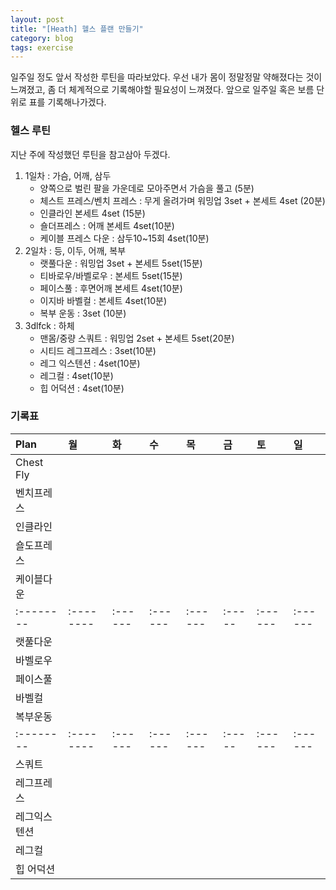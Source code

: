 ```yaml
---
layout: post
title: "[Heath] 헬스 플랜 만들기"
category: blog
tags: exercise
---
```


일주일 정도 앞서 작성한 루틴을 따라보았다. 우선 내가 몸이 정말정말 약해졌다는 것이 느껴졌고, 좀 더 체계적으로 기록해야할 필요성이 느껴졌다. 앞으로 일주일 혹은 보름 단위로 표를 기록해나가겠다.

<!--more-->

### 헬스 루틴
지난 주에 작성했던 루틴을 참고삼아 두겠다.
1. 1일차 : 가슴, 어깨, 삼두
    - 양쪽으로 벌린 팔을 가운데로 모아주면서 가슴을 풀고 (5분)
    - 체스트 프레스/벤치 프레스 : 무게 올려가며 워밍업 3set + 본세트 4set (20분)
    - 인클라인 본세트 4set (15분)
    - 숄더프레스 : 어깨 본세트 4set(10분)
    - 케이블 프레스 다운 : 삼두10~15회 4set(10분)
2. 2일차 : 등, 이두, 어깨, 복부
    - 랫풀다운 : 워밍업 3set + 본세트 5set(15분)
    - 티바로우/바벨로우 : 본세트 5set(15분)
    - 페이스풀 : 후면어깨 본세트 4set(10분)
    - 이지바 바벨컬 : 본세트 4set(10분)
    - 복부 운동 : 3set (10분)
3. 3dlfck : 하체
    - 맨몸/중량 스쿼트 : 워밍업 2set + 본세트 5set(20분)
    - 시티드 레그프레스 : 3set(10분)
    - 레그 익스텐션 : 4set(10분)
    - 레그컬 : 4set(10분)
    - 힙 어덕션 : 4set(10분)

### 기록표
|   Plan  |   월    |   화  |   수  |   목  |   금  |   토  |   일  |
|:--------|:--------|:------|:------|:------|:-----|:------|:------|
|Chest Fly|         |       |       |       |      |       |       |
|벤치프레스|         |       |       |       |      |       |       |
|인클라인  |         |       |       |       |      |       |       |
|숄도프레스|         |       |       |       |      |       |       |
|케이블다운|         |       |       |       |      |       |       |
|:--------|:--------|:------|:------|:------|:-----|:------|:------| 
| 랫풀다운 |         |       |       |       |      |       |       |
| 바벨로우 |         |       |       |       |      |       |       |
| 페이스풀 |         |       |       |       |      |       |       |
|  바벨컬  |         |       |       |       |      |       |       |
| 복부운동 |         |       |       |       |      |       |       |
|:--------|:--------|:------|:------|:------|:-----|:------|:------|
|  스쿼트  |         |       |       |       |      |       |       |
|레그프레스|         |       |       |       |      |       |       |
|레그익스텐션|       |       |       |       |      |       |       |
|  레그컬  |         |       |       |       |      |       |       |
| 힙 어덕션|         |       |       |       |      |       |       |